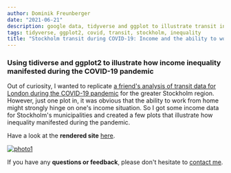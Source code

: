```yaml
---
author: Dominik Freunberger
date: "2021-06-21"
description: google data, tidyverse and ggplot to illustrate transit in Stockholm
tags: tidyverse, ggplot2, covid, transit, stockholm, inequality
title: "Stockholm transit during COVID-19: Income and the ability to work from home"
---
```


### Using tidiverse and ggplot2 to illustrate how income inequality manifested during the COVID-19 pandemic

Out of curiosity, I wanted to replicate [a friend's analysis of transit data for London during the COVID-19 pandemic](https://inductivestep.github.io/Google-transit-London/) for the greater Stockholm region. However, just one plot in, it was obvious that the ability to work from home might strongly hinge on one's income situation. So I got some income data for Stockholm's municipalities and created a few plots that illustrate how inequality manifested during the pandemic.

Have a look at the __rendered site__ [here](https://dmnkfr.github.io/Stockholm_Movement/).

[![photo1](/photo1.jpeg)](/large1.jpeg)

If you have any __questions or feedback__, please don't hesitate to [contact me](https://dmnkfr.netlify.app/).